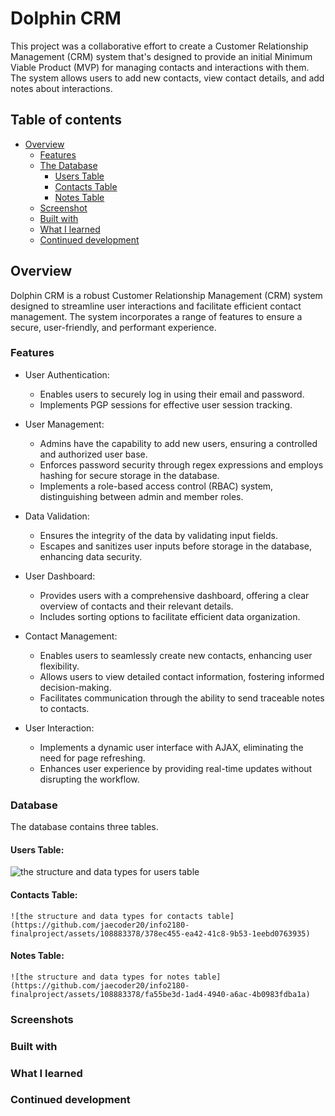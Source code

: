# Dolphin CRM

This project was a collaborative effort to create a Customer Relationship Management (CRM) system that's designed to provide an initial Minimum Viable Product (MVP) for managing contacts and interactions with them. The system allows users to add new contacts, view contact details, and add notes about interactions. 

## Table of contents

- [Overview](#overview)
  - [Features](#features)
  - [The Database](#database)
    - [Users Table](#users-table)
    - [Contacts Table](#contacts-table)
    - [Notes Table](#notes-table)
  - [Screenshot](#screenshot)
  - [Built with](#built-with)
  - [What I learned](#what-i-learned)
  - [Continued development](#continued-development)

## Overview
Dolphin CRM is a robust Customer Relationship Management (CRM) system designed to streamline user interactions and facilitate efficient contact management. The system incorporates a range of features to ensure a secure, user-friendly, and performant experience. 

### Features
  - User Authentication:
    - Enables users to securely log in using their email and password.
    - Implements PGP sessions for effective user session tracking.
     
  - User Management:
    - Admins have the capability to add new users, ensuring a controlled and authorized user base.
    - Enforces password security through regex expressions and employs hashing for secure storage in the database.
    - Implements a role-based access control (RBAC) system, distinguishing between admin and member roles.

  - Data Validation:
    - Ensures the integrity of the data by validating input fields.
    - Escapes and sanitizes user inputs before storage in the database, enhancing data security.

  - User Dashboard:
    - Provides users with a comprehensive dashboard, offering a clear overview of contacts and their relevant details.
    - Includes sorting options to facilitate efficient data organization.

  - Contact Management:
    - Enables users to seamlessly create new contacts, enhancing user flexibility.
    - Allows users to view detailed contact information, fostering informed decision-making.
    - Facilitates communication through the ability to send traceable notes to contacts.

  - User Interaction:
    - Implements a dynamic user interface with AJAX, eliminating the need for page refreshing.
    - Enhances user experience by providing real-time updates without disrupting the workflow.

### Database
The database contains three tables.
  #### Users Table:
  ![the structure and data types for users table](https://github.com/jaecoder20/info2180-finalproject/assets/108883378/da1a8949-c4aa-4618-b6c9-f6b312edd899)
  #### Contacts Table:
    ![the structure and data types for contacts table](https://github.com/jaecoder20/info2180-finalproject/assets/108883378/378ec455-ea42-41c8-9b53-1eebd0763935)
  #### Notes Table:
    ![the structure and data types for notes table](https://github.com/jaecoder20/info2180-finalproject/assets/108883378/fa55be3d-1ad4-4940-a6ac-4b0983fdba1a)



### Screenshots




### Built with


### What I learned



### Continued development









